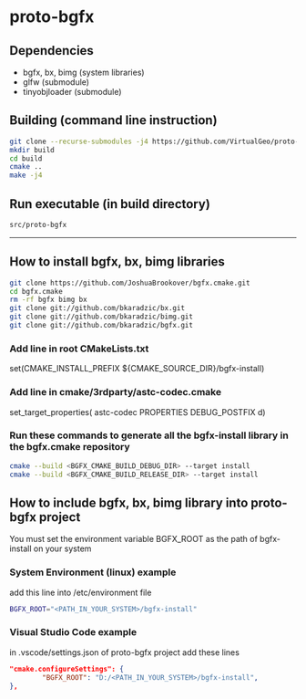 # proto-bgfx

## Dependencies
* bgfx, bx, bimg (system libraries)
* glfw (submodule)
* tinyobjloader (submodule)

## Building (command line instruction)
```bash
git clone --recurse-submodules -j4 https://github.com/VirtualGeo/proto-bgfx.git
mkdir build
cd build
cmake ..
make -j4
```

## Run executable (in build directory)
```bash
src/proto-bgfx
```

---

## How to install bgfx, bx, bimg libraries
```bash
git clone https://github.com/JoshuaBrookover/bgfx.cmake.git
cd bgfx.cmake
rm -rf bgfx bimg bx
git clone git://github.com/bkaradzic/bx.git
git clone git://github.com/bkaradzic/bimg.git
git clone git://github.com/bkaradzic/bgfx.git
```

### Add line in root CMakeLists.txt
set(CMAKE_INSTALL_PREFIX ${CMAKE_SOURCE_DIR}/bgfx-install)

### Add line in cmake/3rdparty/astc-codec.cmake
set_target_properties( astc-codec PROPERTIES DEBUG_POSTFIX d)

### Run these commands to generate all the bgfx-install library in the bgfx.cmake repository
```bash
cmake --build <BGFX_CMAKE_BUILD_DEBUG_DIR> --target install
cmake --build <BGFX_CMAKE_BUILD_RELEASE_DIR> --target install
```

## How to include bgfx, bx, bimg library into proto-bgfx project
You must set the environment variable BGFX_ROOT as the path of bgfx-install on your system

### System Environment (linux) example
add this line into /etc/environment file
```bash
BGFX_ROOT="<PATH_IN_YOUR_SYSTEM>/bgfx-install"
```

### Visual Studio Code example
in .vscode/settings.json of proto-bgfx project add these lines
```json
"cmake.configureSettings": {
        "BGFX_ROOT": "D:/<PATH_IN_YOUR_SYSTEM>/bgfx-install",
},
```
